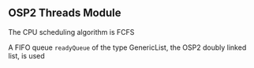 OSP2 Threads Module
-------------------

The CPU scheduling algorithm is FCFS

A FIFO queue ``readyQueue`` of the type GenericList, the OSP2 doubly linked list, is used

